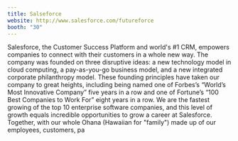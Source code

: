 ```yaml
---
title: Salseforce
website: http://www.salesforce.com/futureforce
booth: "30"
---
```


Salesforce, the Customer Success Platform and world's #1 CRM, empowers companies to connect with their customers in a whole new way. The company was founded on three disruptive ideas: a new technology model in cloud computing, a pay-as-you-go business model, and a new integrated corporate philanthropy model. These founding principles have taken our company to great heights, including being named one of Forbes’s “World’s Most Innovative Company” five years in a row and one of Fortune’s “100 Best Companies to Work For” eight years in a row. We are the fastest growing of the top 10 enterprise software companies, and this level of growth equals incredible opportunities to grow a career at Salesforce. Together, with our whole Ohana (Hawaiian for "family") made up of our employees, customers, pa
